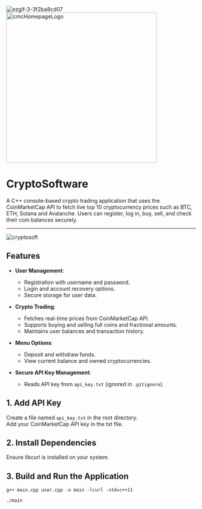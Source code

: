 ![ezgif-3-3f2ba8cd07](https://github.com/user-attachments/assets/dc483d06-572e-4fda-a2e9-0547c98e57cc)
<img width="400" alt="cmcHomepageLogo" src="https://github.com/user-attachments/assets/2917fb6f-7c2f-447e-908e-0f6abc177032" />

# CryptoSoftware 

A C++ console-based crypto trading application that uses the CoinMarketCap API to fetch live top 10 cryptocurrency prices such as BTC, ETH, Solana and Avalanche. Users can register, log in, buy, sell, and check their coin balances securely.

---

![cryptosoft](https://github.com/user-attachments/assets/14c84604-15b6-4ddf-b611-3ae99ac60e8f)

## Features

- **User Management**:
  - Registration with username and password.
  - Login and account recovery options.
  - Secure storage for user data.

- **Crypto Trading**:
  - Fetches real-time prices from CoinMarketCap API.
  - Supports buying and selling full coins and fractional amounts.
  - Maintains user balances and transaction history.

- **Menu Options**:
  - Deposit and withdraw funds.
  - View current balance and owned cryptocurrencies.
 
  

- **Secure API Key Management**:
  - Reads API key from `api_key.txt` (ignored in `.gitignore`).

## 1. Add API Key

Create a file named `api_key.txt` in the root directory.  
Add your CoinMarketCap API key in the txt file.

## 2. Install Dependencies
Ensure libcurl is installed on your system.

## 3. Build and Run the Application
`g++ main.cpp user.cpp -o main -lcurl -std=c++11`

`./main`

